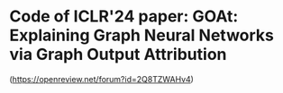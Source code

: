 # Code of ICLR'24 paper: GOAt: Explaining Graph Neural Networks via Graph Output Attribution 
(https://openreview.net/forum?id=2Q8TZWAHv4)



